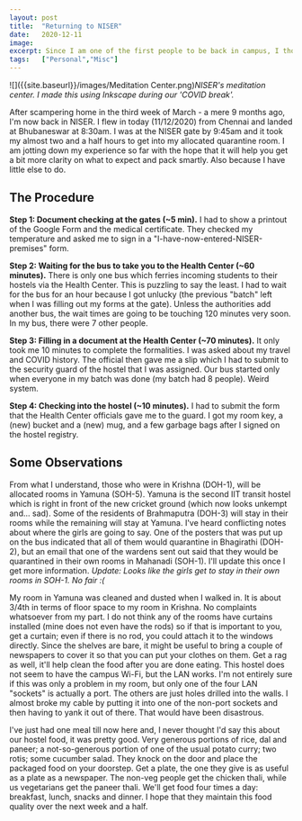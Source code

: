 ```yaml
---
layout: post
title:  "Returning to NISER"
date:   2020-12-11
image:  
excerpt: Since I am one of the first people to be back in campus, I thought it would be helpful to pen down my experience so far with the hope that it will help you get a bit more clarity on what to expect and pack smartly. Also because I have little else to do.
tags:   ["Personal","Misc"]
---
```


![]({{site.baseurl}}/images/Meditation Center.png)*NISER's meditation center. I made this using Inkscape during our 'COVID break'.*

After scampering home in the third week of March - a mere 9 months ago,  I'm now back in NISER. I flew in today (11/12/2020) from Chennai and  landed at Bhubaneswar at 8:30am. I was at the NISER gate by 9:45am and  it took my almost two and a half hours to get into my allocated  quarantine room. I am jotting down my experience so far with the hope that it will help you get a bit more clarity on what to expect and pack smartly. Also because I have little else to do.

## The Procedure

**Step 1: Document checking at the gates (~5 min).** I had  to show a printout of the Google Form and the medical certificate. They  checked my temperature and asked me to sign in a  "I-have-now-entered-NISER-premises" form.

**Step 2: Waiting for the bus to take you to the Health Center (~60 minutes).** There is only one bus which ferries incoming students to their hostels via  the Health Center. This is puzzling to say the least. I had to wait for  the bus for an hour because I got unlucky (the previous "batch" left  when I was filling out my forms at the gate). Unless the authorities add  another bus, the wait times are going to be touching 120 minutes very  soon. In my bus, there were 7 other people.

**Step 3: Filling in a document at the Health Center (~70 minutes).** It only took me 10 minutes to complete the formalities. I was asked about  my travel and COVID history. The official then gave me a slip which I  had to submit to the security guard of the hostel that I was assigned.  Our bus started only when everyone in my batch was done (my batch had 8  people). Weird system. 

**Step 4: Checking into the hostel (~10 minutes).** I had to submit the form that the Health Center officials gave me to the  guard. I got my room key, a (new) bucket and a (new) mug, and a few  garbage bags after I signed on the hostel registry.

## Some Observations

From what I understand, those who were in Krishna (DOH-1), will be  allocated rooms in Yamuna (SOH-5). Yamuna is the second IIT transit  hostel which is right in front of the new cricket ground (which now  looks unkempt and... sad). Some of the residents of Brahmaputra (DOH-3)  will stay in their rooms while the remaining will stay at Yamuna. I've  heard conflicting notes about where the girls are going to say. One of  the posters that was put up on the bus indicated that all of them would  quarantine in Bhagirathi (DOH-2), but an email that one of the wardens  sent out said that they would be quarantined in their own rooms in  Mahanadi (SOH-1). I'll update this once I get more information. *Update: Looks like the girls get to stay in their own rooms in SOH-1. No fair :(*

My room in Yamuna was cleaned and dusted when I walked in. It is about  3/4th in terms of floor space to my room in Krishna. No complaints  whatsoever from my part. I do not think any of the rooms have curtains  installed (mine does not even have the rods) so if that is important to  you, get a curtain; even if there is no rod, you could attach it to the  windows directly. Since the shelves are bare, it might be useful to bring a  couple of newspapers to cover it so that you can put your clothes on  them. Get a rag as well, it'll help clean the food after you are done  eating. This hostel does not seem to have the campus Wi-Fi, but the LAN  works. I'm not entirely sure if this was only a problem in my room, but  only one of the four LAN "sockets" is actually a port. The others are  just holes drilled into the walls. I almost broke my cable by putting it into one of the non-port sockets and then having to yank it out of  there. That would have been disastrous.

I've just had one meal  till now here and, I never thought I'd say this about our hostel food,  it was pretty good. Very generous portions of rice, dal and paneer; a  not-so-generous portion of one of the usual potato curry; two rotis;  some cucumber salad. They knock on the door and place the packaged food  on your doorstep. Get a plate, the one they give is as useful as a plate as a newspaper. The non-veg people get the chicken thali, while us  vegetarians get the paneer thali. We'll get food four times a day:  breakfast, lunch, snacks and dinner. I hope that they maintain this food quality over the next week and a half.